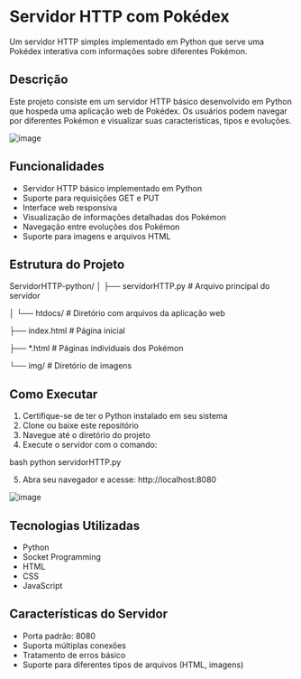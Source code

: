 # Servidor HTTP com Pokédex

Um servidor HTTP simples implementado em Python que serve uma Pokédex interativa com informações sobre diferentes Pokémon.

## Descrição

Este projeto consiste em um servidor HTTP básico desenvolvido em Python que hospeda uma aplicação web de Pokédex. Os usuários podem navegar por diferentes Pokémon e visualizar suas características, tipos e evoluções.

![image](https://github.com/user-attachments/assets/68437ab1-76cf-4986-a6fc-a7a1c20463ee)

## Funcionalidades

- Servidor HTTP básico implementado em Python
- Suporte para requisições GET e PUT
- Interface web responsiva
- Visualização de informações detalhadas dos Pokémon
- Navegação entre evoluções dos Pokémon
- Suporte para imagens e arquivos HTML

## Estrutura do Projeto

ServidorHTTP-python/
│
├── servidorHTTP.py    # Arquivo principal do servidor

│
└── htdocs/       # Diretório com arquivos da aplicação web

├── index.html    # Página inicial

├── *.html        # Páginas individuais dos Pokémon

└── img/          # Diretório de imagens

## Como Executar

1. Certifique-se de ter o Python instalado em seu sistema
2. Clone ou baixe este repositório
3. Navegue até o diretório do projeto
4. Execute o servidor com o comando:

bash
python servidorHTTP.py

5. Abra seu navegador e acesse:
http://localhost:8080

![image](https://github.com/user-attachments/assets/305edc70-8c8f-49cf-971b-e7cb6134df44)


## Tecnologias Utilizadas
- Python
- Socket Programming
- HTML
- CSS
- JavaScript
  
## Características do Servidor
- Porta padrão: 8080
- Suporta múltiplas conexões
- Tratamento de erros básico
- Suporte para diferentes tipos de arquivos (HTML, imagens)

